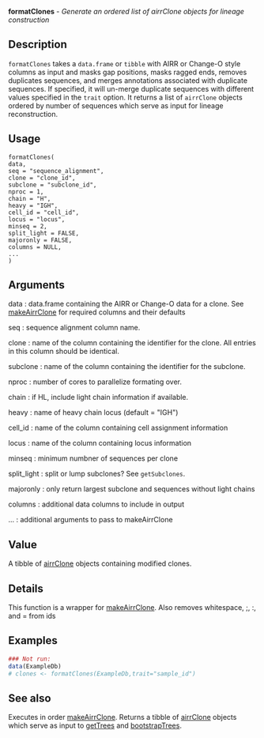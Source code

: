 **formatClones** - *Generate an ordered list of airrClone objects for lineage construction*

Description
--------------------

`formatClones` takes a `data.frame` or `tibble` with AIRR or 
Change-O style columns as input and masks gap positions, masks ragged ends, 
removes duplicates sequences, and merges annotations associated with duplicate
sequences. If specified, it will un-merge duplicate sequences with different 
values specified in the `trait` option. It returns a list of `airrClone`
objects ordered by number of sequences which serve as input for lineage reconstruction.


Usage
--------------------
```
formatClones(
data,
seq = "sequence_alignment",
clone = "clone_id",
subclone = "subclone_id",
nproc = 1,
chain = "H",
heavy = "IGH",
cell_id = "cell_id",
locus = "locus",
minseq = 2,
split_light = FALSE,
majoronly = FALSE,
columns = NULL,
...
)
```

Arguments
-------------------

data
:   data.frame containing the AIRR or Change-O data for a clone.
See [makeAirrClone](makeAirrClone.md) for required columns and their defaults

seq
:   sequence alignment column name.

clone
:   name of the column containing the identifier for the clone. All 
entries in this column should be identical.

subclone
:   name of the column containing the identifier for the subclone.

nproc
:   number of cores to parallelize formating over.

chain
:   if HL, include light chain information if available.

heavy
:   name of heavy chain locus (default = "IGH")

cell_id
:   name of the column containing cell assignment information

locus
:   name of the column containing locus information

minseq
:   minimum numbner of sequences per clone

split_light
:   split or lump subclones? See `getSubclones`.

majoronly
:   only return largest subclone and sequences without light chains

columns
:   additional data columns to include in output

...
:   additional arguments to pass to makeAirrClone




Value
-------------------

A tibble of [airrClone](airrClone-class.md) objects containing modified clones.


Details
-------------------

This function is a wrapper for [makeAirrClone](makeAirrClone.md). Also removes whitespace,
;, :, and = from ids



Examples
-------------------

```R
### Not run:
data(ExampleDb)
# clones <- formatClones(ExampleDb,trait="sample_id")
```



See also
-------------------

Executes in order [makeAirrClone](makeAirrClone.md). Returns a tibble of 
[airrClone](airrClone-class.md) objects 
which serve as input to [getTrees](getTrees.md) and [bootstrapTrees](bootstrapTrees.md).






